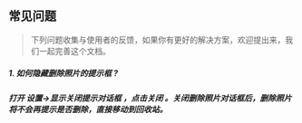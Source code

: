 ## 常见问题

> 下列问题收集与使用者的反馈，如果你有更好的解决方案，欢迎提出来，我们一起完善这个文档。

##### 1. 如何隐藏删除照片的提示框 ?

##### 打开 设置->显示关闭提示对话框 ，点击关闭 。关闭删除照片对话框后，删除照片将不会再提示是否删除，直接移动到回收站。
 





